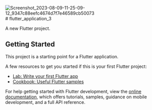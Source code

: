 ![Screenshot_2023-08-09-11-25-09-12_9347c88eefc4674d7f7e46589cb50073](https://github.com/Vinas-K-Lathiya/advance_mirror_wall/assets/118763065/9f9cfbc6-bc51-470b-b938-22ade86fef47)# flutter_application_3

A new Flutter project.

## Getting Started

This project is a starting point for a Flutter application.

A few resources to get you started if this is your first Flutter project:

- [Lab: Write your first Flutter app](https://docs.flutter.dev/get-started/codelab)
- [Cookbook: Useful Flutter samples](https://docs.flutter.dev/cookbook)

For help getting started with Flutter development, view the
[online documentation](https://docs.flutter.dev/), which offers tutorials,
samples, guidance on mobile development, and a full API reference.



